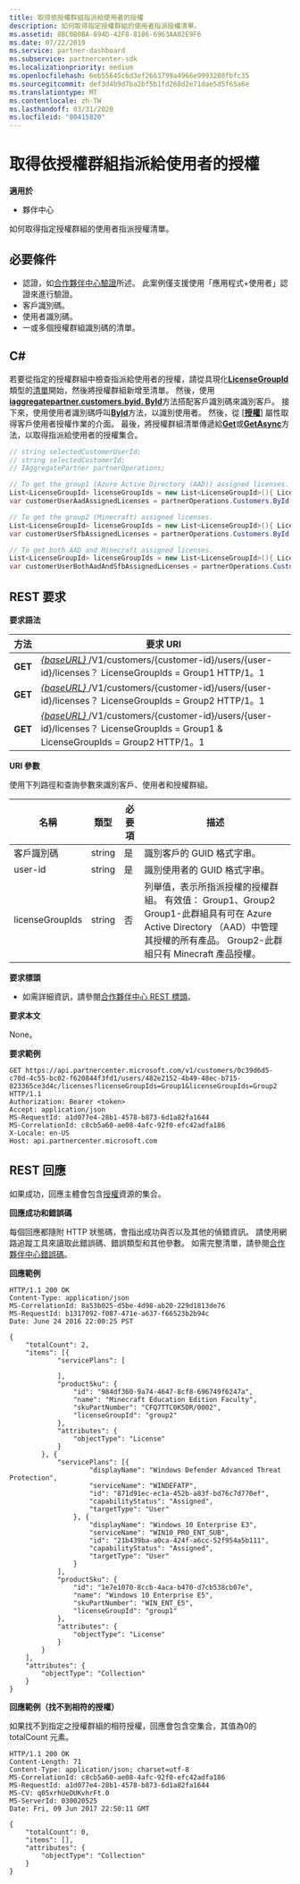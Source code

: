 ```yaml
---
title: 取得依授權群組指派給使用者的授權
description: 如何取得指定授權群組的使用者指派授權清單。
ms.assetid: 8BC0B0BA-894D-42F8-8186-6963AA02E9F6
ms.date: 07/22/2019
ms.service: partner-dashboard
ms.subservice: partnercenter-sdk
ms.localizationpriority: medium
ms.openlocfilehash: 6eb55645c6d3ef2663799a4966e9993280fbfc35
ms.sourcegitcommit: def3d4b9d7ba2bf5b1fd268d2e71dae5d5f65a6e
ms.translationtype: MT
ms.contentlocale: zh-TW
ms.lasthandoff: 03/31/2020
ms.locfileid: "80415820"
---
```

# <a name="get-licenses-assigned-to-a-user-by-license-group"></a>取得依授權群組指派給使用者的授權

**適用於**

- 夥伴中心

如何取得指定授權群組的使用者指派授權清單。

## <a name="span-idprerequisitesspan-idprerequisitesspan-idprerequisitesprerequisites"></a><span id="Prerequisites"/><span id="prerequisites"/><span id="PREREQUISITES"/>必要條件


- 認證，如[合作夥伴中心驗證](partner-center-authentication.md)所述。 此案例僅支援使用「應用程式+使用者」認證來進行驗證。
- 客戶識別碼。
- 使用者識別碼。
- 一或多個授權群組識別碼的清單。

## <a name="span-idc_span-idc_c"></a><span id="C_"/><span id="c_"/>C#


若要從指定的授權群組中檢查指派給使用者的授權，請從具現化[**LicenseGroupId**](https://docs.microsoft.com/dotnet/api/microsoft.store.partnercenter.models.licenses.licensegroupid)類型的[清單](https://docs.microsoft.com/dotnet/api/system.collections.generic.list-1)開始，然後將授權群組新增至清單。 然後，使用[**iaggregatepartner.customers.byid. ById**](https://docs.microsoft.com/dotnet/api/microsoft.store.partnercenter.customers.icustomercollection.byid)方法搭配客戶識別碼來識別客戶。 接下來，使用使用者識別碼呼叫[**ById**](https://docs.microsoft.com/dotnet/api/microsoft.store.partnercenter.customerusers.icustomerusercollection.byid)方法，以識別使用者。 然後，從 [[**授權**](https://docs.microsoft.com/dotnet/api/microsoft.store.partnercenter.customerusers.icustomeruser.licenses)] 屬性取得客戶使用者授權作業的介面。 最後，將授權群組清單傳遞給[**Get**](https://docs.microsoft.com/dotnet/api/microsoft.store.partnercenter.customerusers.icustomeruserlicensecollection.get)或[**GetAsync**](https://docs.microsoft.com/dotnet/api/microsoft.store.partnercenter.customerusers.icustomeruserlicensecollection.getasync)方法，以取得指派給使用者的授權集合。

``` csharp
// string selectedCustomerUserId;
// string selectedCustomerId;
// IAggregatePartner partnerOperations;

// To get the group1 (Azure Active Directory (AAD)) assigned licenses.
List<LicenseGroupId> licenseGroupIds = new List<LicenseGroupId>(){ LicenseGroupId.Group1 };
var customerUserAadAssignedLicenses = partnerOperations.Customers.ById(selectedCustomerId).Users.ById(selectedCustomerUserId).Licenses.Get(licenseGroupIds);

// To get the group2 (Minecraft) assigned licenses.
List<LicenseGroupId> licenseGroupIds = new List<LicenseGroupId>(){ LicenseGroupId.Group2 };
var customerUserSfbAssignedLicenses = partnerOperations.Customers.ById(selectedCustomerId).Users.ById(selectedCustomerUserId).Licenses.Get(licenseGroupIds);

// To get both AAD and Minecraft assigned licenses.
List<LicenseGroupId> licenseGroupIds = new List<LicenseGroupId>(){ LicenseGroupId.Group1, LicenseGroupId.Group2 };
var customerUserBothAadAndSfbAssignedLicenses = partnerOperations.Customers.ById(selectedCustomerId).Users.ById(selectedCustomerUserId).Licenses.Get(licenseGroupIds);
```

## <a name="span-id_requestspan-id_requestspan-id_request-rest-request"></a><span id="_Request"/><span id="_request"/><span id="_REQUEST"/> REST 要求

**要求語法**

| 方法  | 要求 URI                                                                                                                                            |
|---------|--------------------------------------------------------------------------------------------------------------------------------------------------------|
| **GET** | [ *{baseURL}* ](partner-center-rest-urls.md)/V1/customers/{customer-id}/users/{user-id}/licenses？ LicenseGroupIds = Group1 HTTP/1。1                        |
| **GET** | [ *{baseURL}* ](partner-center-rest-urls.md)/V1/customers/{customer-id}/users/{user-id}/licenses？ LicenseGroupIds = Group2 HTTP/1。1                        |
| **GET** | [ *{baseURL}* ](partner-center-rest-urls.md)/V1/customers/{customer-id}/users/{user-id}/licenses？ LicenseGroupIds = Group1 & LicenseGroupIds = Group2 HTTP/1。1 |


**URI 參數**

使用下列路徑和查詢參數來識別客戶、使用者和授權群組。

| 名稱            | 類型   | 必要項 | 描述                                                                                                                                                                                                                                                           |
|-----------------|--------|----------|-----------------------------------------------------------------------------------------------------------------------------------------------------------------------------------------------------------------------------------------------------------------------|
| 客戶識別碼     | string | 是      | 識別客戶的 GUID 格式字串。                                                                                                                                                                                                                 |
| user-id         | string | 是      | 識別使用者的 GUID 格式字串。                                                                                                                                                                                                                     |
| licenseGroupIds | string | 否       | 列舉值，表示所指派授權的授權群組。 有效值： Group1、Group2 Group1-此群組具有可在 Azure Active Directory （AAD）中管理其授權的所有產品。 Group2-此群組只有 Minecraft 產品授權。 |

 

**要求標頭**

- 如需詳細資訊，請參閱[合作夥伴中心 REST 標頭](headers.md)。

**要求本文**

None。

**要求範例**

```http
GET https://api.partnercenter.microsoft.com/v1/customers/0c39d6d5-c70d-4c55-bc02-f620844f3fd1/users/482e2152-4b49-48ec-b715-823365ce3d4c/licenses?licenseGroupIds=Group1&licenseGroupIds=Group2 HTTP/1.1
Authorization: Bearer <token>
Accept: application/json
MS-RequestId: a1d077e4-28b1-4578-b873-6d1a82fa1644
MS-CorrelationId: c8cb5a60-ae08-4afc-92f0-efc42adfa186
X-Locale: en-US
Host: api.partnercenter.microsoft.com
```

## <a name="span-id_responsespan-id_responsespan-id_response-rest-response"></a><span id="_Response"/><span id="_response"/><span id="_RESPONSE"/> REST 回應

如果成功，回應主體會包含[授權](license-resources.md#license)資源的集合。

**回應成功和錯誤碼**

每個回應都隨附 HTTP 狀態碼，會指出成功與否以及其他的偵錯資訊。 請使用網路追蹤工具來讀取此錯誤碼、錯誤類型和其他參數。 如需完整清單，請參閱[合作夥伴中心錯誤碼](error-codes.md)。

**回應範例**

```http
HTTP/1.1 200 OK
Content-Type: application/json
MS-CorrelationId: 8a53b025-d5be-4d98-ab20-229d1813de76
MS-RequestId: b1317092-f087-471e-a637-f66523b2b94c
Date: June 24 2016 22:00:25 PST

{
    "totalCount": 2,
    "items": [{
            "servicePlans": [

            ],
            "productSku": {
                "id": "984df360-9a74-4647-8cf8-696749f6247a",
                "name": "Minecraft Education Edition Faculty",
                "skuPartNumber": "CFQ7TTC0K5DR/0002",
                "licenseGroupId": "group2"
            },
            "attributes": {
                "objectType": "License"
            }
        }, {
            "servicePlans": [{
                    "displayName": "Windows Defender Advanced Threat Protection",
                    "serviceName": "WINDEFATP",
                    "id": "871d91ec-ec1a-452b-a83f-bd76c7d770ef",
                    "capabilityStatus": "Assigned",
                    "targetType": "User"
                }, {
                    "displayName": "Windows 10 Enterprise E3",
                    "serviceName": "WIN10_PRO_ENT_SUB",
                    "id": "21b439ba-a0ca-424f-a6cc-52f954a5b111",
                    "capabilityStatus": "Assigned",
                    "targetType": "User"
                }
            ],
            "productSku": {
                "id": "1e7e1070-8ccb-4aca-b470-d7cb538cb07e",
                "name": "Windows 10 Enterprise E5",
                "skuPartNumber": "WIN_ENT_E5",
                "licenseGroupId": "group1"
            },
            "attributes": {
                "objectType": "License"
            }
        }
    ],
    "attributes": {
        "objectType": "Collection"
    }
}
```

**回應範例（找不到相符的授權）**

如果找不到指定之授權群組的相符授權，回應會包含空集合，其值為0的 totalCount 元素。

```http
HTTP/1.1 200 OK
Content-Length: 71
Content-Type: application/json; charset=utf-8
MS-CorrelationId: c8cb5a60-ae08-4afc-92f0-efc42adfa186
MS-RequestId: a1d077e4-28b1-4578-b873-6d1a82fa1644
MS-CV: q05xrhUeDUKvhrFt.0
MS-ServerId: 030020525
Date: Fri, 09 Jun 2017 22:50:11 GMT

{
    "totalCount": 0,
    "items": [],
    "attributes": {
        "objectType": "Collection"
    }
}
```